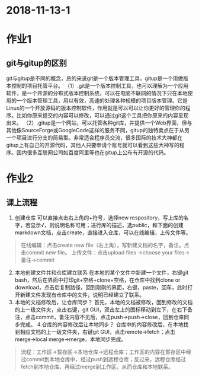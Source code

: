 # 2018-11-13-1
# 作业1
## git与gitup的区别
git与gitup是不同的概念，总的来说git是一个版本管理工具，gitup是一个用做版本控制的项目托管平台。
（1）.git是一个版本控制工具，也可以理解为一个应用软件，是一个开源的分布式版本控制系统，可以在电脑不联网的情况下只在本地使用的一个版本管理工具，用以有效，高速的处理各种规模的项目版本管理。它是Linux的一个开放源码的版本控制软件，作用就是可以可以让你更好的管理你的程序。比如你原来提交的内容可以修改，可以通过git这个工具把你原来的内容呈现出来。
（2）.gitup是一个网站，可以托管各种git库，并提供一个Web界面，但与其他像SourceForge或GoogleCode这样的服务不同，gitup的独特卖点在于从另一个项目进行分支的简易型。非常适合程序员交流，很多国际的技术大神都在gitup上有自己的开源代码，其他人只要申请个账号就可以看到这些大神写的程序。国内很多互联网公司如百度阿里等也在gitup上公布有开源的代码。
# 作业2
## 课上流程
1. 创建仓库
  可以直接点击右上角的+符号，选择new respository，写上库的名字，若显示√，则说明名称可用；进行库的描述，选public，和下面的创建markdown文档，点击create，直接进入仓库，可以在线编辑，上传文件等。
  > 在线编辑：点击create new file（右上角），写新建文档的名字，备注，点击commit new file。
  >上传文件：点击upload files →choose your files→备注→commit
2. 本地创建文件并和仓库建立联系
  在本地的某个文件中新建一个文件，右键git bash，然后在界面中打印git+空格+clone+空格，在仓库中找到clone or download，点击后复制路径，回到刚刚的界面，右键，paste，回车，此时打开新建文件发现有仓库中的文件，说明已经建立了联系。
3. 本地的文档修改后，让仓库同步？
  首先，本地的文档被修改，回到修改的文档的上一级文件夹，点击右键，git GUI，双击左上的图标移动到左下，在右下备注，点击commit，备注内容不见后，点击push→push→close，回到仓库同步完成。
4.仓库的内容修改后让本地同步？
仓库中的内容修改后，在本地找到相应文档的上一级文件夹，右键git GUI，点击remote→fetch；点击merge→local merge→merge，本地同步完成。
>流程：工作区→暂存区→本地仓库→远程仓库；工作区的内容在暂存区中经过commit到本地仓库中，经过push到远程仓库；反过来，远程仓库经过fetch到本地仓库，再经过merge到工作区，从而仓库和本地联系。


 
